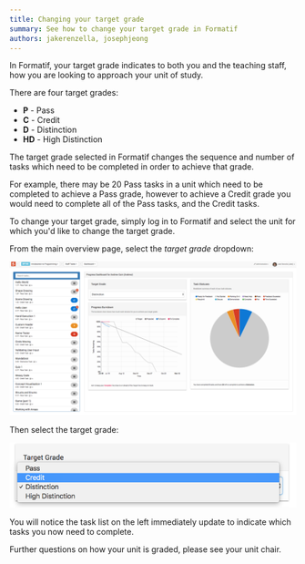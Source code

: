 ```yaml
---
title: Changing your target grade
summary: See how to change your target grade in Formatif
authors: jakerenzella, josephjeong
---
```


In Formatif, your target grade indicates to both you and the teaching staff, how you are looking to approach your unit
of study.

There are four target grades:

- **P** - Pass
- **C** - Credit
- **D** - Distinction
- **HD** - High Distinction

The target grade selected in Formatif changes the sequence and number of tasks which need to be completed in order to
achieve that grade.

For example, there may be 20 Pass tasks in a unit which need to be completed to achieve a Pass grade, however to achieve
a Credit grade you would need to complete all of the Pass tasks, and the Credit tasks.

To change your target grade, simply log in to Formatif and select the unit for which you'd like to change the target
grade.

From the main overview page, select the _target grade_ dropdown:

![Profile view](/guides/change-target-grade/profile-view.png)

Then select the target grade:

![Target grade dropdown](/guides/change-target-grade/change-grade.png)

You will notice the task list on the left immediately update to indicate which tasks you now need to complete.

Further questions on how your unit is graded, please see your unit chair.
